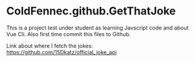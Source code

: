 # ColdFennec.github.GetThatJoke


This is a project test under student as learning Javscript code and about Vue Cli.
Also first time commit this files to Github.

Link about where I fetch the jokes:
https://github.com/15Dkatz/official_joke_api
